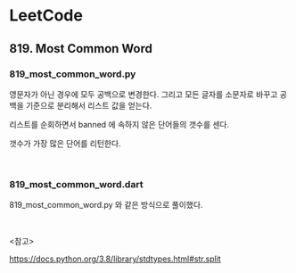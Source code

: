 # LeetCode

## 819. Most Common Word

### 819_most_common_word.py

영문자가 아닌 경우에 모두 공백으로 변경한다. 그리고 모든 글자를 소문자로 바꾸고 공백을 기준으로 분리해서 리스트 값을 얻는다.

리스트를 순회하면서 banned 에 속하지 않은 단어들의 갯수를 센다. 

갯수가 가장 많은 단어를 리턴한다.

<br>

### 819_most_common_word.dart

819_most_common_word.py 와 같은 방식으로 풀이했다.

<br>

<참고>

https://docs.python.org/3.8/library/stdtypes.html#str.split


